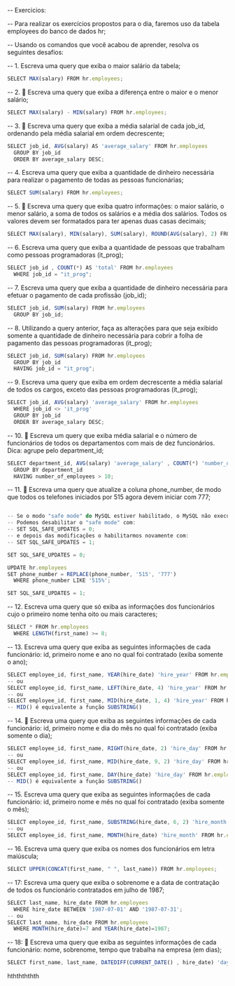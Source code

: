 -- Exercicios: 

-- Para realizar os exercícios propostos para o dia, faremos uso da tabela employees do banco de dados hr; 

-- Usando os comandos que você acabou de aprender, resolva os seguintes desafios:

-- 1. Escreva uma query que exiba o maior salário da tabela;
```js
SELECT MAX(salary) FROM hr.employees;
```

-- 2. 🚀 Escreva uma query que exiba a diferença entre o maior e o menor salário;
```js
SELECT MAX(salary) - MIN(salary) FROM hr.employees;
```

-- 3. 🚀 Escreva uma query que exiba a média salarial de cada job_id, ordenando pela média salarial em ordem decrescente;
```js
SELECT job_id, AVG(salary) AS 'average_salary' FROM hr.employees
  GROUP BY job_id
  ORDER BY average_salary DESC;
```

-- 4. Escreva uma query que exiba a quantidade de dinheiro necessária para realizar o pagamento de todas as pessoas funcionárias;
```js
SELECT SUM(salary) FROM hr.employees;
```

-- 5. 🚀 Escreva uma query que exiba quatro informações: o maior salário, o menor salário, a soma de todos os salários e a média dos salários. Todos os valores devem ser formatados para ter apenas duas casas decimais;
```js
SELECT MAX(salary), MIN(salary), SUM(salary), ROUND(AVG(salary), 2) FROM hr.employees;
```

-- 6. Escreva uma query que exiba a quantidade de pessoas que trabalham como pessoas programadoras (it_prog);
```js
SELECT job_id , COUNT(*) AS 'total' FROM hr.employees
  WHERE job_id = "it_prog";
```

-- 7. Escreva uma query que exiba a quantidade de dinheiro necessária para efetuar o pagamento de cada profissão (job_id);
```js
SELECT job_id, SUM(salary) FROM hr.employees
  GROUP BY job_id;
```

-- 8. Utilizando a query anterior, faça as alterações para que seja exibido somente a quantidade de dinheiro necessária para cobrir a folha de pagamento das pessoas programadoras (it_prog);
```js
SELECT job_id, SUM(salary) FROM hr.employees
  GROUP BY job_id
  HAVING job_id = "it_prog";
```

-- 9. Escreva uma query que exiba em ordem decrescente a média salarial de todos os cargos, exceto das pessoas programadoras (it_prog);
```js
SELECT job_id, AVG(salary) 'average_salary' FROM hr.employees
  WHERE job_id <> 'it_prog'
  GROUP BY job_id
  ORDER BY average_salary DESC;
```

-- 10. 🚀 Escreva um query que exiba média salarial e o número de funcionários de todos os departamentos com mais de dez funcionários. Dica: agrupe pelo department_id;
```js
SELECT department_id, AVG(salary) 'average_salary' , COUNT(*) 'number_of_employees' FROM hr.employees
  GROUP BY department_id
  HAVING number_of_employees > 10;
```

-- 11. 🚀 Escreva uma query que atualize a coluna phone_number, de modo que todos os telefones iniciados por 515 agora devem iniciar com 777;
```js

-- Se o modo "safe mode" do MySQL estiver habilitado, o MySQL não executa UPDATE ou DELETE sem uma instrução WHERE que não inclua uma PRIMARY KEY.
-- Podemos desabilitar o "safe mode" com:
-- SET SQL_SAFE_UPDATES = 0;
-- e depois das modificações o habilitarmos novamente com:
-- SET SQL_SAFE_UPDATES = 1;

SET SQL_SAFE_UPDATES = 0;

UPDATE hr.employees
SET phone_number = REPLACE(phone_number, '515', '777')
  WHERE phone_number LIKE '515%';

SET SQL_SAFE_UPDATES = 1;
```

-- 12. Escreva uma query que só exiba as informações dos funcionários cujo o primeiro nome tenha oito ou mais caracteres;
```js
SELECT * FROM hr.employees
  WHERE LENGTH(first_name) >= 8;
```

-- 13. Escreva uma query que exiba as seguintes informações de cada funcionário: id, primeiro nome e ano no qual foi contratado (exiba somente o ano);
```js
SELECT employee_id, first_name, YEAR(hire_date) 'hire_year' FROM hr.employees;
-- ou 
SELECT employee_id, first_name, LEFT(hire_date, 4) 'hire_year' FROM hr.employees;
-- ou
SELECT employee_id, first_name, MID(hire_date, 1, 4) 'hire_year' FROM hr.employees;
-- MID() é equivalente a função SUBSTRING()
```

-- 14. 🚀 Escreva uma query que exiba as seguintes informações de cada funcionário: id, primeiro nome e dia do mês no qual foi contratado (exiba somente o dia);
```js
SELECT employee_id, first_name, RIGHT(hire_date, 2) 'hire_day' FROM hr.employees;
-- ou 
SELECT employee_id, first_name, MID(hire_date, 9, 2) 'hire_day' FROM hr.employees;
-- ou
SELECT employee_id, first_name, DAY(hire_date) 'hire_day' FROM hr.employees;
-- MID() é equivalente a função SUBSTRING()
```

-- 15. Escreva uma query que exiba as seguintes informações de cada funcionário: id, primeiro nome e mês no qual foi contratado (exiba somente o mês);
```js
SELECT employee_id, first_name, SUBSTRING(hire_date, 6, 2) 'hire_month' FROM hr.employees;
-- ou 
SELECT employee_id, first_name, MONTH(hire_date) 'hire_month' FROM hr.employees;
```

-- 16. Escreva uma query que exiba os nomes dos funcionários em letra maiúscula;
```js
SELECT UPPER(CONCAT(first_name, " ", last_name)) FROM hr.employees;
```

-- 17: Escreva uma query que exiba o sobrenome e a data de contratação de todos os funcionário contratados em julho de 1987;
```js
SELECT last_name, hire_date FROM hr.employees
  WHERE hire_date BETWEEN '1987-07-01' AND '1987-07-31';
-- ou 
SELECT last_name, hire_date FROM hr.employees
  WHERE MONTH(hire_date)=7 and YEAR(hire_date)=1987;
```

-- 18: 🚀 Escreva uma query que exiba as seguintes informações de cada funcionário: nome, sobrenome, tempo que trabalha na empresa (em dias);
```js
SELECT first_name, last_name, DATEDIFF(CURRENT_DATE() , hire_date) 'days_worked' FROM hr.employees;
```
hththththth
